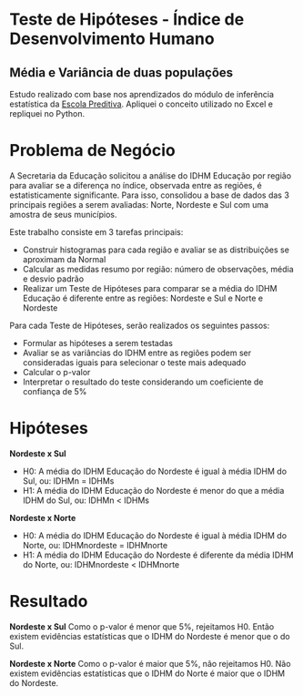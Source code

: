 # Teste de Hipóteses - Índice de Desenvolvimento Humano
## Média e Variância de duas populações
Estudo realizado com base nos aprendizados do módulo de inferência estatística da [Escola Preditiva](https://www.preditiva.ai/). Apliquei o conceito utilizado no Excel e repliquei no Python.

# Problema de Negócio
A Secretaria da Educação solicitou a análise do IDHM Educação por região para avaliar se a diferença no índice, observada entre as regiões, é estatisticamente significante. Para isso, consolidou a base de dados das 3 principais regiões a serem avaliadas: Norte, Nordeste e Sul com uma amostra de seus municípios.

Este trabalho consiste em 3 tarefas principais:
- Construir histogramas para cada região e avaliar se as distribuições se aproximam da Normal
- Calcular as medidas resumo por região: número de observações, média e desvio padrão
- Realizar um Teste de Hipóteses para comparar se a média do IDHM Educação é diferente entre as regiões: Nordeste e Sul e Norte e Nordeste

Para cada Teste de Hipóteses, serão realizados os seguintes passos:
- Formular as hipóteses a serem testadas
- Avaliar se as variâncias do IDHM entre as regiões podem ser consideradas iguais para selecionar o teste mais adequado
- Calcular o p-valor
- Interpretar o resultado do teste considerando um coeficiente de confiança de 5%

# Hipóteses
**Nordeste x Sul**
- H0: A média do IDHM Educação do Nordeste é igual à média IDHM do Sul, ou: IDHMn = IDHMs
- H1: A média do IDHM Educação do Nordeste é menor do que a média IDHM do Sul, ou: IDHMn < IDHMs
  
**Nordeste x Norte**
- H0: A média do IDHM Educação do Nordeste é igual à média IDHM do Norte, ou: IDHMnordeste = IDHMnorte
- H1: A média do IDHM Educação do Nordeste é diferente da média IDHM do Norte, ou: IDHMnordeste < IDHMnorte

# Resultado
**Nordeste x Sul**
Como o p-valor é menor que 5%, rejeitamos H0. Então existem evidências estatísticas que o IDHM do Nordeste é menor que o do Sul.

**Nordeste x Norte**
Como o p-valor é maior que 5%, não rejeitamos H0. Não existem evidências estatísticas que o IDHM do Norte é maior que o IDHM do Nordeste.

